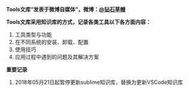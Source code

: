 **Tools文库“发表于微博自媒体”，微博：[@钻石草帽](https://weibo.com/strawhatchan)**

**Tools文库采用知识库的方式，记录各类工具以下各方面内容：**

1. 工具类型与功能
2. 在不同系统的安装、卸载、配置
3. 使用技巧
4. 应用过程中遇到的问题及其解决方案

**重要记录**
1. 2018年05月21日起暂停更新sublime知识库，替换为更新VSCode知识库
